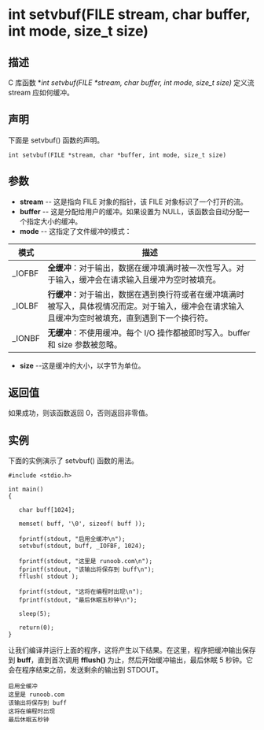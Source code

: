 # int setvbuf(FILE stream, char buffer, int mode, size_t size)

## 描述

C 库函数 **int setvbuf(FILE \*stream, char *buffer, int mode, size_t size)** 定义流 stream 应如何缓冲。

## 声明

下面是 setvbuf() 函数的声明。

```
int setvbuf(FILE *stream, char *buffer, int mode, size_t size)
```

## 参数

- **stream** -- 这是指向 FILE 对象的指针，该 FILE 对象标识了一个打开的流。
- **buffer** -- 这是分配给用户的缓冲。如果设置为 NULL，该函数会自动分配一个指定大小的缓冲。
- **mode** -- 这指定了文件缓冲的模式：

| 模式   | 描述                                                         |
| ------ | ------------------------------------------------------------ |
| _IOFBF | **全缓冲**：对于输出，数据在缓冲填满时被一次性写入。对于输入，缓冲会在请求输入且缓冲为空时被填充。 |
| _IOLBF | **行缓冲**：对于输出，数据在遇到换行符或者在缓冲填满时被写入，具体视情况而定。对于输入，缓冲会在请求输入且缓冲为空时被填充，直到遇到下一个换行符。 |
| _IONBF | **无缓冲**：不使用缓冲。每个 I/O 操作都被即时写入。buffer 和 size 参数被忽略。 |

- **size** --这是缓冲的大小，以字节为单位。

## 返回值

如果成功，则该函数返回 0，否则返回非零值。

## 实例

下面的实例演示了 setvbuf() 函数的用法。

```
#include <stdio.h>

int main()
{

   char buff[1024];

   memset( buff, '\0', sizeof( buff ));

   fprintf(stdout, "启用全缓冲\n");
   setvbuf(stdout, buff, _IOFBF, 1024);

   fprintf(stdout, "这里是 runoob.com\n");
   fprintf(stdout, "该输出将保存到 buff\n");
   fflush( stdout );

   fprintf(stdout, "这将在编程时出现\n");
   fprintf(stdout, "最后休眠五秒钟\n");

   sleep(5);

   return(0);
}
```

让我们编译并运行上面的程序，这将产生以下结果。在这里，程序把缓冲输出保存到 **buff**，直到首次调用 **fflush()** 为止，然后开始缓冲输出，最后休眠 5 秒钟。它会在程序结束之前，发送剩余的输出到 STDOUT。

```
启用全缓冲
这里是 runoob.com
该输出将保存到 buff
这将在编程时出现
最后休眠五秒钟
```
